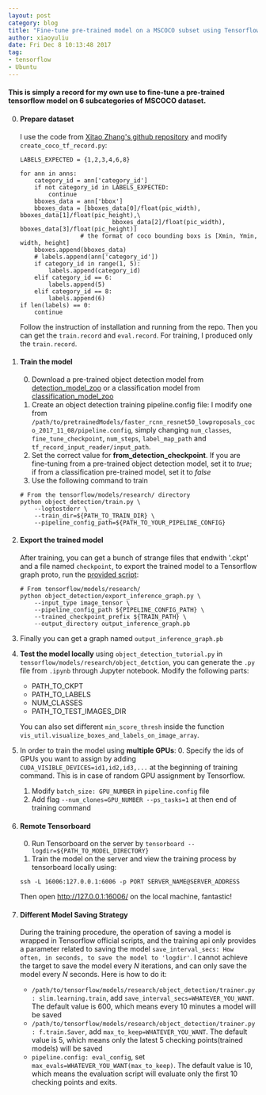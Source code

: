 ```yaml
---
layout: post
category: blog
title: "Fine-tune pre-trained model on a MSCOCO subset using Tensorflow locally"
author: xiaoyuliu
date: Fri Dec 8 10:13:48 2017
tag:
- tensorflow
- Ubuntu
---
```


#### This is simply a record for my own use to fine-tune a pre-trained tensorflow model on 6 subcategories of MSCOCO dataset.

0. #### Prepare dataset 

    I use the code from [Xitao Zhang's github repository][1] and modify `create_coco_tf_record.py`:

    ```
    LABELS_EXPECTED = {1,2,3,4,6,8}

    for ann in anns:
        category_id = ann['category_id']
        if not category_id in LABELS_EXPECTED:
            continue
        bboxes_data = ann['bbox']
        bboxes_data = [bboxes_data[0]/float(pic_width), bboxes_data[1]/float(pic_height),\
                              bboxes_data[2]/float(pic_width), bboxes_data[3]/float(pic_height)]
                     # the format of coco bounding boxs is [Xmin, Ymin, width, height]
        bboxes.append(bboxes_data)
        # labels.append(ann['category_id'])
        if category_id in range(1, 5):
            labels.append(category_id)
        elif category_id == 6:
            labels.append(5)
        elif category_id == 8:
            labels.append(6)
    if len(labels) == 0:
        continue
    ```

    Follow the instruction of installation and running from the repo. Then you can get the `train.record` and `eval.record`. For training, I produced only the `train.record`.

1. #### Train the model

    0. Download a pre-trained object detection model from [detection_model_zoo][2] or a classification model from [classification_model_zoo][4]
    1. Create an object detection training pipeline.config file: I modify one from `/path/to/pretrainedModels/faster_rcnn_resnet50_lowproposals_coco_2017_11_08/pipeline.config`, simply changing `num_classes`, `fine_tune_checkpoint`, `num_steps`, `label_map_path` and `tf_record_input_reader/input_path`.
    2. Set the correct value for **from_detection_checkpoint**. If you are fine-tuning from a pre-trained object detection model, set it to *true*; if from a classification pre-trained model, set it to *false*
    3. Use the following command to train
    ```
    # From the tensorflow/models/research/ directory
    python object_detection/train.py \
        --logtostderr \
        --train_dir=${PATH_TO_TRAIN_DIR} \
        --pipeline_config_path=${PATH_TO_YOUR_PIPELINE_CONFIG}
    ```

2. #### Export the trained model

    After training, you can get a bunch of strange files that endwith '.ckpt' and a file named `checkpoint`, to export the trained model to a Tensorflow graph proto, run the [provided script][3]:
    ```
    # From tensorflow/models/research/
    python object_detection/export_inference_graph.py \
        --input_type image_tensor \
        --pipeline_config_path ${PIPELINE_CONFIG_PATH} \
        --trained_checkpoint_prefix ${TRAIN_PATH} \
        --output_directory output_inference_graph.pb
    ```

3. Finally you can get a graph named `output_inference_graph.pb`
4. **Test the model locally** using `object_detection_tutorial.py` in `tensorflow/models/research/object_detction`, you can generate the `.py` file from `.ipynb` through Jupyter notebook. Modify the following parts:
    - PATH_TO_CKPT
    - PATH_TO_LABELS
    - NUM_CLASSES
    - PATH_TO_TEST_IMAGES_DIR

    You can also set different `min_score_thresh` inside the function `vis_util.visualize_boxes_and_labels_on_image_array`.

5. In order to train the model using **multiple GPUs**:
    0. Specify the ids of GPUs you want to assign by adding `CUDA_VISIBLE_DEVICES=id1,id2,id3,...` at the beginning of training command. This is in case of random GPU assignment by Tensorflow.
    1. Modify `batch_size: GPU_NUMBER` in `pipeline.config` file
    2. Add flag `--num_clones=GPU_NUMBER --ps_tasks=1` at then end of training command
6. #### Remote Tensorboard
    
    0. Run Tensorboard on the server by `tensorboard --logdir=${PATH_TO_MODEL_DIRECTORY}`
    1. Train the model on the server and view the training process by tensorboard locally using:
    ```
    ssh -L 16006:127.0.0.1:6006 -p PORT SERVER_NAME@SERVER_ADDRESS
    ```
    Then open http://127.0.0.1:16006/ on the local machine, fantastic!
    
7. #### Different Model Saving Strategy
    
    During the training procedure, the operation of saving a model is wrapped in Tensorflow official scripts, and the training api only provides a parameter related to saving the model `save_interval_secs: How often, in seconds, to save the model to 'logdir'`. I cannot achieve the target to save the model every *N* iterations, and can only save the model every *N* seconds. Here is how to do it:
    - `/path/to/tensorflow/models/research/object_detection/trainer.py: slim.learning.train`, add `save_interval_secs=WHATEVER_YOU_WANT`. The default value is 600, which means every 10 minutes a model will be saved
    - `/path/to/tensorflow/models/research/object_detection/trainer.py: f.train.Saver`, add `max_to_keep=WHATEVER_YOU_WANT`. The default value is 5, which means only the latest 5 checking points(trained models) will be saved
    - `pipeline.config: eval_config`, set `max_evals=WHATEVER_YOU_WANT(max_to_keep)`. The default value is 10, which means the evaluation script will evaluate only the first 10 checking points and exits.

[1]: https://github.com/offbye/tensorflow_object_detection_create_coco_tfrecord/
[2]: https://github.com/tensorflow/models/blob/master/research/object_detection/g3doc/detection_model_zoo.md
[3]: https://github.com/tensorflow/models/blob/master/research/object_detection/g3doc/exporting_models.md
[4]: https://github.com/tensorflow/models/tree/master/research/slim